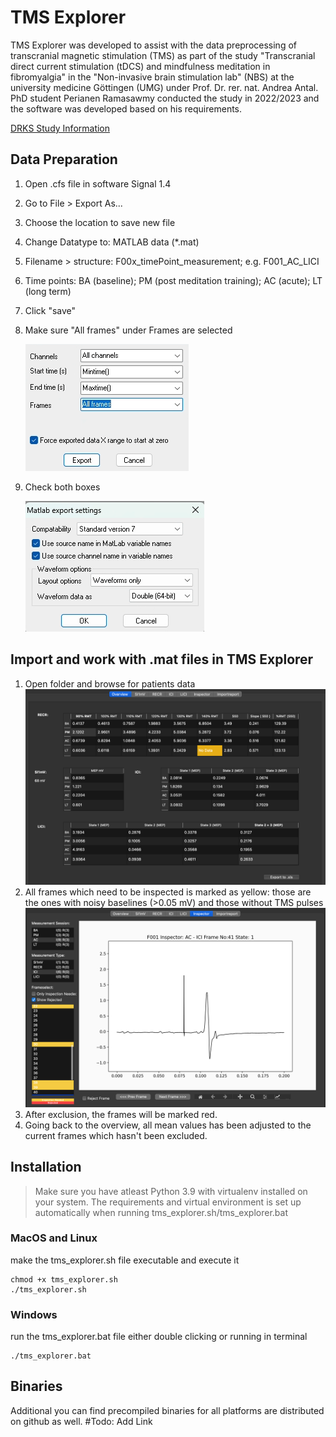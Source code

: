 # TMS Explorer

TMS Explorer was developed to assist with the data preprocessing of transcranial magnetic stimulation (TMS) as part of the study "Transcranial direct current stimulation (tDCS) and mindfulness meditation in fibromyalgia" in the "Non-invasive brain stimulation lab" (NBS) at the university medicine Göttingen (UMG) under Prof. Dr. rer. nat. Andrea Antal. PhD student Perianen Ramasawmy conducted the study in 2022/2023 and the software was developed based on his requirements.

[DRKS Study Information](https://drks.de/search/de/trial/DRKS00029024)

## Data Preparation
1. Open .cfs file in software Signal 1.4  
2. Go to File > Export As...
3. Choose the location to save new file
4. Change Datatype to: MATLAB data (*.mat)
5. Filename > structure: F00x_timePoint_measurement; e.g. F001_AC_LICI
6. Time points: BA (baseline); PM (post meditation training); AC (acute); LT (long term)
7. Click "save"
8. Make sure "All frames" under Frames are selected
 
    ![Screenshot Signal 1](/screenshot_signal_export_1.png)
1.  Check both boxes
    
    ![Screenshot Signal 2](/screenshot_signal_export_2.png)

## Import and work with .mat files in TMS Explorer

1. Open folder and browse for patients data ![Screenshot Overview](/screenshot_overview.png)
2. All frames which need to be inspected is marked as yellow: those are the ones with noisy baselines (>0.05 mV) and those without TMS pulses ![Screenshot Inspector](/screenshot_inspector.png)
3. After exclusion, the frames will be marked red.
4. Going back to the overview, all mean values has been adjusted to the current frames which hasn't been excluded. 

## Installation
>Make sure you have atleast Python 3.9 with virtualenv installed on your system. The requirements and virtual environment is set up automatically when running tms_explorer.sh/tms_explorer.bat

### MacOS and Linux
make the tms_explorer.sh file executable and execute it

    chmod +x tms_explorer.sh
    ./tms_explorer.sh

### Windows
run the tms_explorer.bat file either double clicking or running in terminal

    ./tms_explorer.bat

## Binaries
Additional you can find precompiled binaries for all platforms are distributed on github as well. 
#Todo: Add Link

